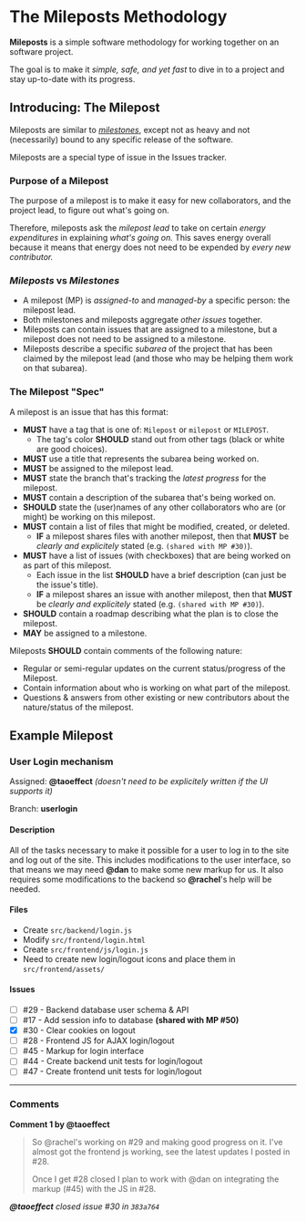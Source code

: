 # The Mileposts Methodology

**Mileposts** is a simple software methodology for working together on an software project.

The goal is to make it _simple, safe, and yet fast_ to dive in to a project and stay up-to-date with its progress.

## Introducing: The Milepost

Mileposts are similar to _[milestones](https://guides.github.com/features/issues/#filtering)_, except not as heavy and not (necessarily) bound to any specific release of the software.

Mileposts are a special type of issue in the Issues tracker.

### Purpose of a Milepost

The purpose of a milepost is to make it easy for new collaborators, and the project lead, to figure out what's going on.

Therefore, mileposts ask the _milepost lead_ to take on certain _energy expenditures_ in explaining _what's going on._ This saves energy overall because it means that energy does not need to be expended by _every new contributor._

### _Mileposts_ vs _Milestones_

- A milepost (MP) is _assigned-to_ and _managed-by_ a specific person: the milepost lead.
- Both milestones and mileposts aggregate _other issues_ together.
- Mileposts can contain issues that are assigned to a milestone, but a milepost does not need to be assigned to a milestone.
- Mileposts describe a specific _subarea_ of the project that has been claimed by the milepost lead (and those who may be helping them work on that subarea).

### The Milepost "Spec"

A milepost is an issue that has this format:

- **MUST** have a tag that is one of: `Milepost` or `milepost` or `MILEPOST`.
  - The tag's color **SHOULD** stand out from other tags (black or white are good choices).
- **MUST** use a title that represents the subarea being worked on.
- **MUST** be assigned to the milepost lead.
- **MUST** state the branch that's tracking the _latest progress_ for the milepost.
- **MUST** contain a description of the subarea that's being worked on.
- **SHOULD** state the (user)names of any other collaborators who are (or might) be working on this milepost.
- **MUST** contain a list of files that might be modified, created, or deleted.
  - **IF** a milepost shares files with another milepost, then that **MUST** be _clearly and explicitely_ stated (e.g. `(shared with MP #30)`).
- **MUST** have a list of issues (with checkboxes) that are being worked on as part of this milepost.
  - Each issue in the list **SHOULD** have a brief description (can just be the issue's title).
  - **IF** a milepost shares an issue with another milepost, then that **MUST** be _clearly and explicitely_ stated (e.g. `(shared with MP #30)`).
- **SHOULD** contain a roadmap describing what the plan is to close the milepost.
- **MAY** be assigned to a milestone.

Mileposts **SHOULD** contain comments of the following nature:

- Regular or semi-regular updates on the current status/progress of the Milepost.
- Contain information about who is working on what part of the milepost.
- Questions & answers from other existing or new contributors about the nature/status of the milepost.

## Example Milepost

### User Login mechanism

Assigned: **@taoeffect** _(doesn't need to be explicitely written if the UI supports it)_

Branch: **userlogin**

#### Description

All of the tasks necessary to make it possible for a user to log in to the site and log out of the site. This includes modifications to the user interface, so that means we may need **@dan** to make some new markup for us. It also requires some modifications to the backend so **@rachel**'s help will be needed.

#### Files

- Create `src/backend/login.js`
- Modify `src/frontend/login.html`
- Create `src/frontend/js/login.js`
- Need to create new login/logout icons and place them in `src/frontend/assets/`

#### Issues

- [ ] #29 - Backend database user schema & API
- [ ] #17 - Add session info to database **(shared with MP #50)**
- [x] #30 - Clear cookies on logout
- [ ] #28 - Frontend JS for AJAX login/logout
- [ ] #45 - Markup for login interface
- [ ] #44 - Create backend unit tests for login/logout
- [ ] #47 - Create frontend unit tests for login/logout

------------

### Comments

**Comment 1 by @taoeffect**

> So @rachel's working on #29 and making good progress on it. I've almost got the frontend js working, see the latest updates I posted in #28.
>
> Once I get #28 closed I plan to work with @dan on integrating the markup (#45) with the JS in #28.

_**@taoeffect** closed issue #30 in `383a764`_
